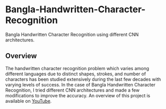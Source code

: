 # Bangla-Handwritten-Character-Recognition
Bangla Handwritten Character Recognition using different CNN architectures.

## Overview
The handwritten character recognition problem which varies among different languages due to distinct shapes, strokes, and number of characters has been studied extensively during the last few decades with varying levels of success. In the case of Bangla Handwritten Character Recognition, I tried different CNN architectures and made a few modifications to improve the accuracy. An overview of this project is available on [YouTube](https://youtu.be/NvUG36f8Dec).

